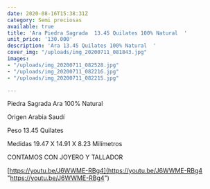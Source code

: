 ```yaml
---
date: 2020-08-16T15:38:31Z
category: Semi preciosas
available: true
title: 'Ara Piedra Sagrada  13.45 Quilates 100% Natural  '
unit_price: '130.000'
description: 'Ara 13.45 Quilates 100% Natural  '
cover_img: "/uploads/img_20200711_081843.jpg"
images:
- "/uploads/img_20200711_082528.jpg"
- "/uploads/img_20200711_082216.jpg"
- "/uploads/img_20200711_082215.jpg"

---
```

Piedra Sagrada Ara 100% Natural 

Origen Arabia Saudí

Peso 13.45 Quilates

Medidas 19.47 X 14.91 X 8.23 ​​Milímetros

CONTAMOS CON JOYERO Y TALLADOR

[https://youtu.be/J6WWME-RBg4](https://youtu.be/J6WWME-RBg4 "https://youtu.be/J6WWME-RBg4")